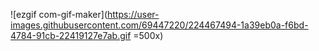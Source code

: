 ![ezgif com-gif-maker](https://user-images.githubusercontent.com/69447220/224467494-1a39eb0a-f6bd-4784-91cb-22419127e7ab.gif =500x)
